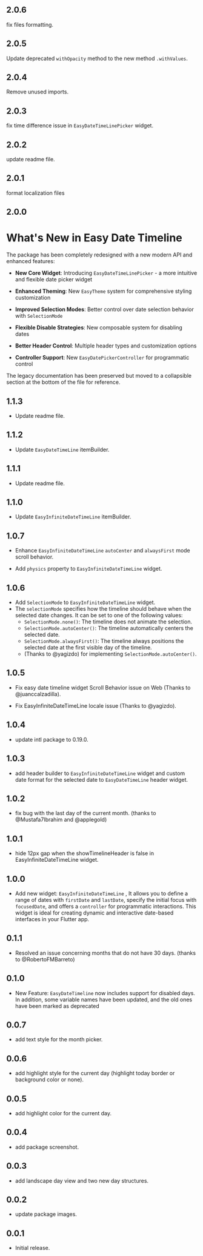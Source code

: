 ## 2.0.6

fix files formatting.

## 2.0.5

Update deprecated `withOpacity` method to the new method `.withValues`.

## 2.0.4

Remove unused imports.

## 2.0.3

fix time difference issue in `EasyDateTimeLinePicker` widget.

## 2.0.2

update readme file.

## 2.0.1

format localization files

## 2.0.0

# What's New in Easy Date Timeline

The package has been completely redesigned with a new modern API and enhanced features:

- **New Core Widget**: Introducing `EasyDateTimeLinePicker` - a more intuitive and flexible date picker widget

- **Enhanced Theming**: New `EasyTheme` system for comprehensive styling customization

- **Improved Selection Modes**: Better control over date selection behavior with `SelectionMode`

- **Flexible Disable Strategies**: New composable system for disabling dates

- **Better Header Control**: Multiple header types and customization options

- **Controller Support**: New `EasyDatePickerController` for programmatic control

The legacy documentation has been preserved but moved to a collapsible section at the bottom of the file for reference.

## 1.1.3

- Update readme file.

## 1.1.2

- Update `EasyDateTimeLine` itemBuilder.

## 1.1.1

- Update readme file.

## 1.1.0

- Update `EasyInfiniteDateTimeLine` itemBuilder.

## 1.0.7

- Enhance `EasyInfiniteDateTimeLine` `autoCenter` and `alwaysFirst` mode scroll behavior.

- Add `physics` property to `EasyInfiniteDateTimeLine` widget.

## 1.0.6

- Add `SelectionMode` to `EasyInfiniteDateTimeLine` widget.
- The `selectionMode` specifies how the timeline should behave when the selected date changes.
  It can be set to one of the following values:
  - `SelectionMode.none()`: The timeline does not animate the selection.
  - `SelectionMode.autoCenter()`: The timeline automatically centers the selected date.
  - `SelectionMode.alwaysFirst()`: The timeline always positions the selected date at the first visible day of the timeline.
  - (Thanks to @yagizdo) for implementing `SelectionMode.autoCenter()`.

## 1.0.5

- Fix easy date timeline widget Scroll Behavior issue on Web (Thanks to @juanccalzadilla).

- Fix EasyInfiniteDateTimeLine locale issue (Thanks to @yagizdo).

## 1.0.4

- update intl package to 0.19.0.

## 1.0.3

- add header builder to `EasyInfiniteDateTimeLine` widget and custom date format for the selected date to `EasyDateTimeLine` header widget.

## 1.0.2

- fix bug with the last day of the current month. (thanks to @Mustafa7Ibrahim and @applegold)

## 1.0.1

- hide 12px gap when the showTimelineHeader is false in EasyInfiniteDateTimeLine widget.

## 1.0.0

- Add new widget: `EasyInfiniteDateTimeLine` , It allows you to define a range of dates with `firstDate` and `lastDate`, specify the initial focus with `focusedDate`, and offers a `controller` for programmatic interactions. This widget is ideal for creating dynamic and interactive date-based interfaces in your Flutter app.

## 0.1.1

- Resolved an issue concerning months that do not have 30 days. (thanks to @RobertoFMBarreto)

## 0.1.0

- New Feature: `EasyDateTimeline` now includes support for disabled days. In addition, some variable names have been updated, and the old ones have been marked as deprecated

## 0.0.7

- add text style for the month picker.

## 0.0.6

- add highlight style for the current day (highlight today border or background color or none).

## 0.0.5

- add highlight color for the current day.

## 0.0.4

- add package screenshot.

## 0.0.3

- add landscape day view and two new day structures.

## 0.0.2

- update package images.

## 0.0.1

- Initial release.

